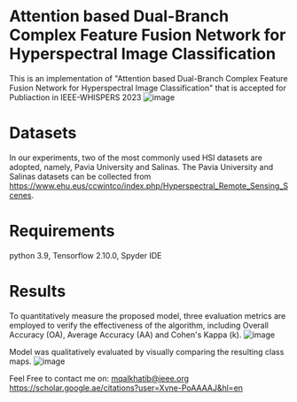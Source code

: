 # Attention based Dual-Branch Complex Feature Fusion Network for Hyperspectral Image Classification
This is an implementation of "Attention based Dual-Branch Complex Feature Fusion Network for Hyperspectral Image Classification" that is accepted for Publiaction in IEEE-WHISPERS 2023
![image](https://github.com/mqalkhatib/Real_Complex_Classification/assets/49251659/7d71303f-5a3c-4c1a-ac53-33a98b4a45fc)

# Datasets
In our experiments, two of the most commonly used HSI datasets are adopted, namely, Pavia University and Salinas. The Pavia University and Salinas datasets can be collected from https://www.ehu.eus/ccwintco/index.php/Hyperspectral_Remote_Sensing_Scenes.

# Requirements
python 3.9, Tensorflow 2.10.0, Spyder IDE

# Results
To quantitatively measure the proposed model, three evaluation metrics are employed to verify the effectiveness of the algorithm, including Overall Accuracy (OA), Average Accuracy (AA) and Cohen's Kappa (k).
![image](https://github.com/mqalkhatib/Real_Complex_Classification/assets/49251659/fe0aa939-e24a-46b7-8f60-1e3b1da29d33)


Model was qualitatively evaluated by visually comparing the resulting class maps.
![image](https://github.com/mqalkhatib/Real_Complex_Classification/assets/49251659/28795e44-49c0-44bc-a61e-ca5c4f27ee04)

Feel Free to contact me on: mqalkhatib@ieee.org
https://scholar.google.ae/citations?user=Xvne-PoAAAAJ&hl=en

